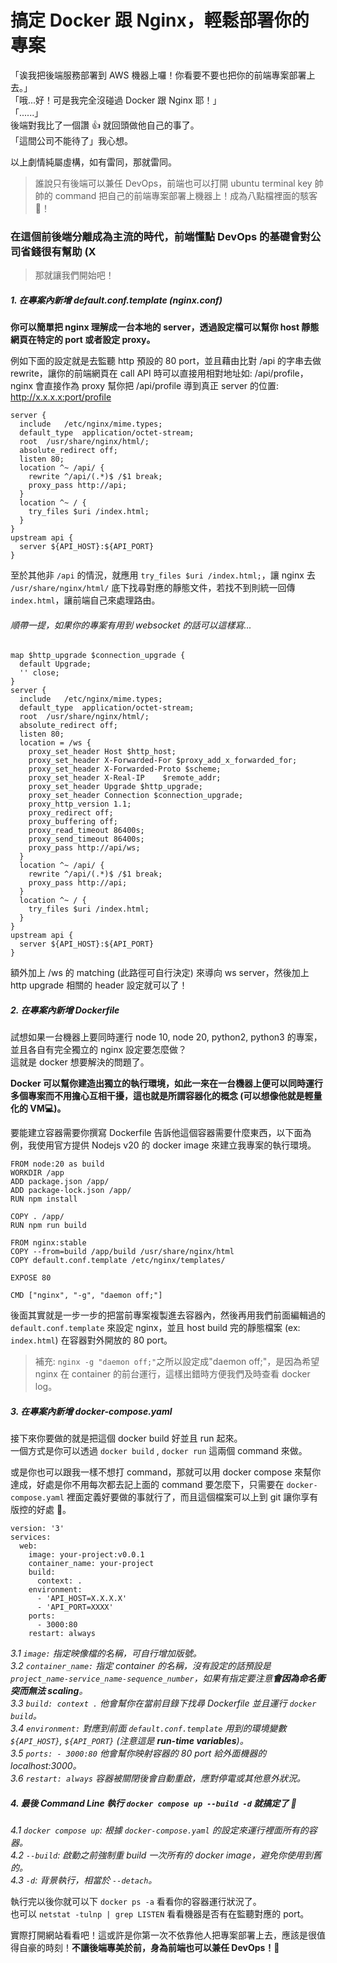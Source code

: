 # 搞定 Docker 跟 Nginx，輕鬆部署你的專案

「诶我把後端服務部署到 AWS 機器上囉！你看要不要也把你的前端專案部署上去。」<br>
「哦...好！可是我完全沒碰過 Docker 跟 Nginx 耶！」<br>
「......」<br>
後端對我比了一個讚 👍 就回頭做他自己的事了。<br>
「這間公司不能待了」我心想。<br>

以上劇情純屬虛構，如有雷同，那就雷同。<br>

> 誰說只有後端可以兼任 DevOps，前端也可以打開 ubuntu terminal key 帥帥的 command 把自己的前端專案部署上機器上！成為八點檔裡面的駭客 🎉！

### 在這個前後端分離成為主流的時代，前端懂點 DevOps 的基礎會對公司省錢很有幫助 (X

> 那就讓我們開始吧！

##### 1. 在專案內新增 default.conf.template (nginx.conf)

**你可以簡單把 nginx 理解成一台本地的 server，透過設定檔可以幫你 host 靜態網頁在特定的 port 或者設定 proxy。**<br>

例如下面的設定就是去監聽 http 預設的 80 port，並且藉由比對 /api 的字串去做 rewrite，讓你的前端網頁在 call API 時可以直接用相對地址如: /api/profile，nginx 會直接作為 proxy 幫你把 /api/profile 導到真正 server 的位置: http://x.x.x.x:port/profile

```
server {
  include   /etc/nginx/mime.types;
  default_type  application/octet-stream;
  root  /usr/share/nginx/html/;
  absolute_redirect off;
  listen 80;
  location ^~ /api/ {
    rewrite ^/api/(.*)$ /$1 break;
    proxy_pass http://api;
  }
  location ^~ / {
    try_files $uri /index.html;
  }
}
upstream api {
  server ${API_HOST}:${API_PORT}
}
```

至於其他非 `/api` 的情況，就應用 `try_files $uri /index.html;`，讓 nginx 去 `/usr/share/nginx/html/` 底下找尋對應的靜態文件，若找不到則統一回傳 `index.html`，讓前端自己來處理路由。

###### 順帶一提，如果你的專案有用到 websocket 的話可以這樣寫...

```
map $http_upgrade $connection_upgrade {
  default Upgrade;
  '' close;
}
server {
  include   /etc/nginx/mime.types;
  default_type  application/octet-stream;
  root  /usr/share/nginx/html/;
  absolute_redirect off;
  listen 80;
  location = /ws {
    proxy_set_header Host $http_host;
    proxy_set_header X-Forwarded-For $proxy_add_x_forwarded_for;
    proxy_set_header X-Forwarded-Proto $scheme;
    proxy_set_header X-Real-IP    $remote_addr;
    proxy_set_header Upgrade $http_upgrade;
    proxy_set_header Connection $connection_upgrade;
    proxy_http_version 1.1;
    proxy_redirect off;
    proxy_buffering off;
    proxy_read_timeout 86400s;
    proxy_send_timeout 86400s;
    proxy_pass http://api/ws;
  }
  location ^~ /api/ {
    rewrite ^/api/(.*)$ /$1 break;
    proxy_pass http://api;
  }
  location ^~ / {
    try_files $uri /index.html;
  }
}
upstream api {
  server ${API_HOST}:${API_PORT}
}
```

額外加上 /ws 的 matching (此路徑可自行決定) 來導向 ws server，然後加上 http upgrade 相關的 header 設定就可以了！

##### 2. 在專案內新增 Dockerfile

試想如果一台機器上要同時運行 node 10, node 20, python2, python3 的專案，並且各自有完全獨立的 nginx 設定要怎麼做？<br>
這就是 docker 想要解決的問題了。<br>

**Docker 可以幫你建造出獨立的執行環境，如此一來在一台機器上便可以同時運行多個專案而不用擔心互相干擾，這也就是所謂容器化的概念 (可以想像他就是輕量化的 VM💻)。**<br>

要能建立容器需要你撰寫 Dockerfile 告訴他這個容器需要什麼東西，以下面為例，我使用官方提供 Nodejs v20 的 docker image 來建立我專案的執行環境。

```
FROM node:20 as build
WORKDIR /app
ADD package.json /app/
ADD package-lock.json /app/
RUN npm install

COPY . /app/
RUN npm run build

FROM nginx:stable
COPY --from=build /app/build /usr/share/nginx/html
COPY default.conf.template /etc/nginx/templates/

EXPOSE 80

CMD ["nginx", "-g", "daemon off;"]
```

後面其實就是一步一步的把當前專案複製進去容器內，然後再用我們前面編輯過的 `default.conf.template` 來設定 nginx，並且 host build 完的靜態檔案 (ex: `index.html`) 在容器對外開放的 80 port。

> 補充: `nginx -g "daemon off;"`之所以設定成"daemon off;"，是因為希望 nginx 在 container 的前台運行，這樣出錯時方便我們及時查看 docker log。

##### 3. 在專案內新增 docker-compose.yaml

接下來你要做的就是把這個 docker build 好並且 run 起來。<br>
一個方式是你可以透過 `docker build` , `docker run` 這兩個 command 來做。<br>

或是你也可以跟我一樣不想打 command，那就可以用 docker compose 來幫你達成，好處是你不用每次都去記上面的 command 要怎麼下，只需要在 `docker-compose.yaml` 裡面定義好要做的事就行了，而且這個檔案可以上到 git 讓你享有版控的好處 👏。

```
version: '3'
services:
  web:
    image: your-project:v0.0.1
    container_name: your-project
    build:
      context: .
    environment:
      - 'API_HOST=X.X.X.X'
      - 'API_PORT=XXXX'
    ports:
      - 3000:80
    restart: always
```

_3.1 `image:` 指定映像檔的名稱，可自行增加版號。_<br>
_3.2 `container_name:` 指定 container 的名稱，沒有設定的話預設是 `project_name-service_name-sequence_number`，如果有指定要注意**會因為命名衝突而無法 scaling**。_<br>
_3.3 `build: context .` 他會幫你在當前目錄下找尋 Dockerfile 並且運行 `docker build`。_<br>
_3.4 `environment:` 對應到前面 `default.conf.template` 用到的環境變數 `${API_HOST}`, `${API_PORT}` (注意這是 **run-time variables**)。_<br>
_3.5 `ports: - 3000:80` 他會幫你映射容器的 80 port 給外面機器的 localhost:3000。_<br>
_3.6 `restart: always` 容器被關閉後會自動重啟，應對停電或其他意外狀況。_<br>

##### 4. 最後 Command Line 執行 `docker compose up --build -d` 就搞定了 💪

_4.1 `docker compose up`: 根據 `docker-compose.yaml` 的設定來運行裡面所有的容器。_<br>
_4.2 `--build`: 啟動之前強制重 build 一次所有的 docker image，避免你使用到舊的。_<br>
_4.3 `-d`: 背景執行，相當於 `--detach`。_<br>

執行完以後你就可以下 `docker ps -a` 看看你的容器運行狀況了。<br>
也可以 `netstat -tulnp | grep LISTEN` 看看機器是否有在監聽對應的 port。<br>

實際打開網站看看吧！這或許是你第一次不依靠他人把專案部署上去，應該是很值得自豪的時刻！**不讓後端專美於前，身為前端也可以兼任 DevOps！🎉**
